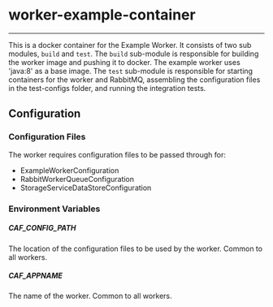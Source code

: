 # worker-example-container
---
This is a docker container for the Example Worker. It consists of two sub modules, `build` and `test`. The `build` sub-module
is responsible for building the worker image and pushing it to docker. The example worker uses 'java:8' as a base image. The
`test` sub-module is responsible for starting containers for the worker and RabbitMQ, assembling the configuration files in the
test-configs folder, and running the integration tests.

## Configuration
### Configuration Files
The worker requires configuration files to be passed through for:

* ExampleWorkerConfiguration
* RabbitWorkerQueueConfiguration
* StorageServiceDataStoreConfiguration

### Environment Variables
##### CAF\_CONFIG\_PATH
The location of the configuration files to be used by the worker.
Common to all workers.
##### CAF\_APPNAME
The name of the worker. Common to all workers.
